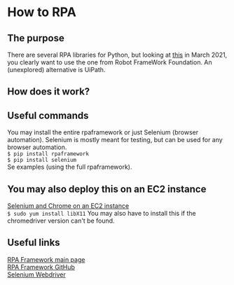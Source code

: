 # How to RPA

## The purpose
There are several RPA libraries for Python, but looking at [this](https://research.aimultiple.com/python-rpa/) in March 2021, you clearly want to use the one from Robot FrameWork Foundation.
An (unexplored) alternative is UiPath.

## How does it work?

## Useful commands
You may install the entire rpaframework or just Selenium (browser automation). Selenium is mostly meant for testing, but can be used for any browser automation.  
`$ pip install rpaframework`  
`$ pip install selenium`  
Se examples (using the full rpaframework).

## You may also deploy this on an EC2 instance
[Selenium and Chrome on an EC2 instance](https://praneeth-kandula.medium.com/running-python-scripts-on-an-aws-ec2-instance-8c01f9ee7b2f)  
`$ sudo yum install libX11` You may also have to install this if the chromedriver version can't be found.  

## Useful links
[RPA Framework main page](https://rpaframework.org/#)  
[RPA Framework GitHub](https://github.com/robotframework/foundation)  
[Selenium Webdriver](https://www.selenium.dev/documentation/en/getting_started/quick/)  

